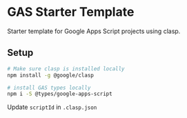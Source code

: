 # GAS Starter Template

Starter template for Google Apps Script projects using clasp.

## Setup

```bash
# Make sure clasp is installed locally
npm install -g @google/clasp

# install GAS types locally
npm i -S @types/google-apps-script
```

Update `scriptId` in `.clasp.json`
